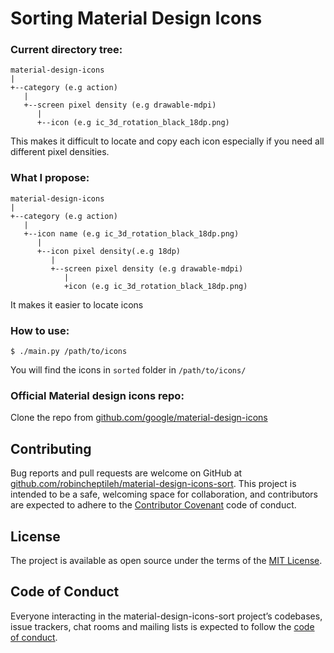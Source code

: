 # Sorting Material Design Icons

### Current directory tree:
```
material-design-icons
|
+--category (e.g action)
   |
   +--screen pixel density (e.g drawable-mdpi)
      |
      +--icon (e.g ic_3d_rotation_black_18dp.png)
```

This makes it difficult to locate and copy each icon especially if you need all different pixel densities.

### What I propose:
```
material-design-icons
|
+--category (e.g action)
   |
   +--icon name (e.g ic_3d_rotation_black_18dp.png)
      |
      +--icon pixel density(.e.g 18dp)
         |
         +--screen pixel density (e.g drawable-mdpi)
            |
            +icon (e.g ic_3d_rotation_black_18dp.png)
```

It makes it easier to locate icons

### How to use:

```
$ ./main.py /path/to/icons
```

You will find the icons in ```sorted``` folder in ```/path/to/icons/```

### Official Material design icons repo:
Clone the repo from [github.com/google/material-design-icons](https://github.com/google/material-design-icons)

## Contributing

Bug reports and pull requests are welcome on GitHub at [github.com/robincheptileh/material-design-icons-sort](https://github.com/RobinCheptileh/material-design-icons-sort). This project is intended to be a safe, welcoming space for collaboration, and contributors are expected to adhere to the [Contributor Covenant](http://contributor-covenant.org) code of conduct.

## License

The project is available as open source under the terms of the [MIT License](http://opensource.org/licenses/MIT).

## Code of Conduct

Everyone interacting in the material-design-icons-sort project’s codebases, issue trackers, chat rooms and mailing lists is expected to follow the [code of conduct](https://github.com/RobinCheptileh/material-design-icons-sort/blob/master/CODE_OF_CONDUCT.md).
